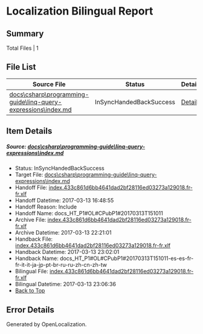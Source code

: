 # <a name='report-top'></a> Localization Bilingual Report

## Summary
 Total Files | 1

## File List
 Source File | Status | Details 
 ----------- | ------ | ------- 
 [docs\csharp\programming-guide\linq-query-expressions\index.md](https://github.com/dotnet/docs/blob/a06bd2a17f1d6c7308fa6337c866c1ca2e7281c0/docs/csharp/programming-guide/linq-query-expressions/index.md) | InSyncHandedBackSuccess | [Details](#ade0ec01fa6dc919953385aedbf59c448bc7ba912806)

## Item Details
##### <a name='ade0ec01fa6dc919953385aedbf59c448bc7ba912806'></a> Source: [docs\csharp\programming-guide\linq-query-expressions\index.md](https://github.com/dotnet/docs/blob/a06bd2a17f1d6c7308fa6337c866c1ca2e7281c0/docs/csharp/programming-guide/linq-query-expressions/index.md)
* Status: InSyncHandedBackSuccess
* Target File: [docs\csharp\programming-guide\linq-query-expressions\index.md](https://github.com/dotnet/docs.fr-fr/blob/e84c37e53409d2b059edbef6ee0724915ea8f041/docs/csharp/programming-guide/linq-query-expressions/index.md)
* Handoff File: [index.433c861d6bb4641dad2bf28116ed03273a129018.fr-fr.xlf](https://github.com/dotnet/docs.handoff/blob/7a153d4485e5b13c779d8adeb3894f18f693918e/ol-handoff/dotnet/docs.fr-fr/master/p1-ht/index.433c861d6bb4641dad2bf28116ed03273a129018.fr-fr.xlf)
* Handoff Datetime: 2017-03-13 16:48:55
* Handoff Reason: Include
* Handoff Name: docs_HT_P1#OL#CPubP1#20170313T151011
* Archive File: [index.433c861d6bb4641dad2bf28116ed03273a129018.fr-fr.xlf](https://github.com/dotnet/docs.handoff/blob/fadbabecc90aa756ee4a97f51b92025ce00b2df5/ol-archive/dotnet/docs.fr-fr/master/p1-ht/index.433c861d6bb4641dad2bf28116ed03273a129018.fr-fr.xlf)
* Archive Datetime: 2017-03-13 22:21:01
* Handback File: [index.433c861d6bb4641dad2bf28116ed03273a129018.fr-fr.xlf](https://github.com/dotnet/docs.handback/blob/d2a1d1f19ecd94cef47bf28bb6c763bcfacb1255/ol-handback/dotnet/docs.fr-fr/master/p1-ht/index.433c861d6bb4641dad2bf28116ed03273a129018.fr-fr.xlf)
* Handback Datetime: 2017-03-13 23:02:01
* Handback Name: docs_HT_P1#OL#CPubP1#20170313T151011-es-es-fr-fr-it-it-ja-jp-pt-br-ru-ru-zh-cn-zh-tw
* Bilingual File: [index.433c861d6bb4641dad2bf28116ed03273a129018.fr-fr.xlf](https://github.com/dotnet/docs.handback/blob/d2a1d1f19ecd94cef47bf28bb6c763bcfacb1255/ol-handback/dotnet/docs.fr-fr/master/p1-ht/index.433c861d6bb4641dad2bf28116ed03273a129018.fr-fr.xlf)
* Bilingual Datetime: 2017-03-13 23:06:36
* [Back to Top](#report-top)


## Error Details

Generated by OpenLocalization.
